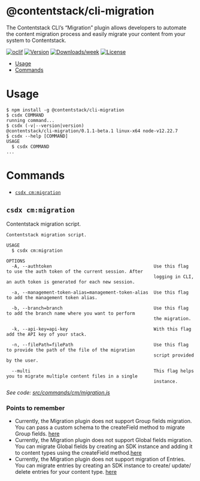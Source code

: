 @contentstack/cli-migration
===========================

The Contentstack CLI’s “Migration” plugin allows developers to automate the content migration process and easily migrate your content from your system to Contentstack. 


[![oclif](https://img.shields.io/badge/cli-oclif-brightgreen.svg)](https://oclif.io)
[![Version](https://img.shields.io/npm/v/@contentstack/cli-migration.svg)](https://npmjs.org/package/@contentstack/cli-migration)
[![Downloads/week](https://img.shields.io/npm/dw/@contentstack/cli-migration.svg)](https://npmjs.org/package/@contentstack/cli-migration)
[![License](https://img.shields.io/npm/l/@contentstack/cli-migration.svg)](https://github.com/ninadhatkar/cli-migration/blob/master/package.json)

<!-- toc -->
* [Usage](#usage)
* [Commands](#commands)
<!-- tocstop -->
# Usage
<!-- usage -->
```sh-session
$ npm install -g @contentstack/cli-migration
$ csdx COMMAND
running command...
$ csdx (-v|--version|version)
@contentstack/cli-migration/0.1.1-beta.1 linux-x64 node-v12.22.7
$ csdx --help [COMMAND]
USAGE
  $ csdx COMMAND
...
```
<!-- usagestop -->
# Commands
<!-- commands -->
* [`csdx cm:migration`](#csdx-cmmigration)

## `csdx cm:migration`

Contentstack migration script.

```
Contentstack migration script.

USAGE
  $ csdx cm:migration

OPTIONS
  -A, --authtoken                                      Use this flag to use the auth token of the current session. After
                                                       logging in CLI, an auth token is generated for each new session.

  -a, --management-token-alias=management-token-alias  Use this flag to add the management token alias.

  -b, --branch=branch                                  Use this flag to add the branch name where you want to perform
                                                       the migration.

  -k, --api-key=api-key                                With this flag add the API key of your stack.

  -n, --filePath=filePath                              Use this flag to provide the path of the file of the migration
                                                       script provided by the user.

  --multi                                              This flag helps you to migrate multiple content files in a single
                                                       instance.
```

_See code: [src/commands/cm/migration.js](https://github.com/contentstack/cli-migration/blob/v0.1.1-beta.1/src/commands/cm/migration.js)_
<!-- commandsstop -->

### Points to remember

* Currently, the Migration plugin does not support Group fields migration. You can pass a custom schema to the createField method to migrate Group fields. [here](packages/contentstack-migration/examples/)
* Currently, the Migration plugin does not support Global fields migration. You can migrate Global fields by creating an SDK instance and adding it to content types using the createField method.[here](packages/contentstack-migration/examples/)
* Currently, the Migration plugin does not support migration of Entries. You can migrate entries by creating an SDK instance to create/ update/ delete entries for your content type. [here](packages/contentstack-migration/examples/)
